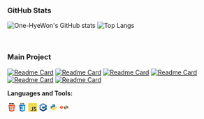### GitHub Stats

![One-HyeWon's GitHub stats](https://github-readme-stats.vercel.app/api?username=One-HyeWon&theme=solarized-light&show_icons=true)
![Top Langs](https://github-readme-stats.vercel.app/api/top-langs/?username=One-HyeWon&theme=solarized-light&layout=compact)

<br/>

### Main Project

[![Readme Card](https://github-readme-stats.vercel.app/api/pin/?username=One-HyeWon&repo=Leets-2nd-Email&theme=solarized-light)](https://github.com/anuraghazra/github-readme-stats)
[![Readme Card](https://github-readme-stats.vercel.app/api/pin/?username=One-HyeWon&repo=WeNeed-FE&theme=solarized-light)](https://github.com/anuraghazra/github-readme-stats)
[![Readme Card](https://github-readme-stats.vercel.app/api/pin/?username=One-HyeWon&repo=Leetalk-FE&theme=solarized-light)](https://github.com/anuraghazra/github-readme-stats)
[![Readme Card](https://github-readme-stats.vercel.app/api/pin/?username=One-HyeWon&repo=MoodMate-FE&theme=solarized-light)](https://github.com/anuraghazra/github-readme-stats)
[![Readme Card](https://github-readme-stats.vercel.app/api/pin/?username=One-HyeWon&repo=level2-objectdetection-cv-13&theme=solarized-light)](https://github.com/anuraghazra/github-readme-stats)
[![Readme Card](https://github-readme-stats.vercel.app/api/pin/?username=One-HyeWon&repo=level2-cv-semanticsegmentation-cv-8-lv3&theme=solarized-light)](https://github.com/anuraghazra/github-readme-stats)


**Languages and Tools:** 
<br />

<code><img height="20" src="https://raw.githubusercontent.com/github/explore/80688e429a7d4ef2fca1e82350fe8e3517d3494d/topics/html/html.png"></code>
<code><img height="20" src="https://raw.githubusercontent.com/github/explore/80688e429a7d4ef2fca1e82350fe8e3517d3494d/topics/css/css.png"></code>
<code><img height="20" src="https://raw.githubusercontent.com/github/explore/80688e429a7d4ef2fca1e82350fe8e3517d3494d/topics/javascript/javascript.png"></code>
<code><img height="20" src="https://raw.githubusercontent.com/github/explore/80688e429a7d4ef2fca1e82350fe8e3517d3494d/topics/cpp/cpp.png"></code>
<code><img height="20" src="https://raw.githubusercontent.com/github/explore/80688e429a7d4ef2fca1e82350fe8e3517d3494d/topics/python/python.png"></code>
<code><img height="20" src="https://raw.githubusercontent.com/github/explore/80688e429a7d4ef2fca1e82350fe8e3517d3494d/topics/git/git.png"></code>


<!--
**One-HyeWon/One-HyeWon** is a ✨ _special_ ✨ repository because its `README.md` (this file) appears on your GitHub profile.

Here are some ideas to get you started:

- 🔭 I’m currently working on ...
- 🌱 I’m currently learning ...
- 👯 I’m looking to collaborate on ...
- 🤔 I’m looking for help with ...
- 💬 Ask me about ...
- 📫 How to reach me: ...
- 😄 Pronouns: ...
- ⚡ Fun fact: ...
-->
